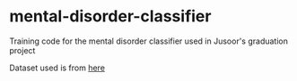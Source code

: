 # mental-disorder-classifier
Training code for the mental disorder classifier used in Jusoor's graduation project

Dataset used is from [here](https://zenodo.org/records/3941387#.Y8OqmtJBwUE)

